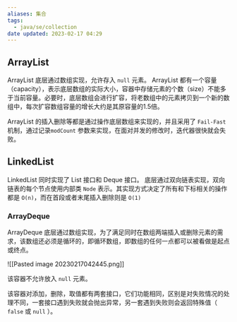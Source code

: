 ```yaml
---
aliases: 集合
tags:
  - java/se/collection
date updated: 2023-02-17 04:29
---
```


## ArrayList

ArrayList 底层通过数组实现，允许存入 `null` 元素。 ArrayList 都有一个容量（capacity），表示底层数组的实际大小，容器中存储元素的个数（size）不能多于当前容量。必要时，底层数组会进行扩容，将老数组中的元素拷贝到一个新的数组中，每次扩容数组容量的增长大约是其原容量的1.5倍。

ArrayList 的插入删除等都是通过操作底层数组来实现的，并且采用了 `Fail-Fast` 机制，通过记录`modCount` 参数来实现，在面对并发的修改时，迭代器很快就会失败。

## LinkedList

LinkedList 同时实现了 List 接口和 Deque 接口。 底层通过双向链表实现，双向链表的每个节点使用内部类 `Node` 表示。其实现方式决定了所有和下标相关的操作都是 `O(n)`，而在首段或者末尾插入删除则是 `O(1)`

### ArrayDeque

ArrayDeque 底层通过数组实现，为了满足同时在数组两端插入或删除元素的需求，该数组还必须是循环的，即循环数组，即数组的任何一点都可以被看做是起点或终点。

![[Pasted image 20230217042445.png]]

该容器不允许放入 `null` 元素。

该容器对添加，删除，取值都有两套接口，它们功能相同，区别是对失败情况的处理不同，一套接口遇到失败就会抛出异常，另一套遇到失败则会返回特殊值（ `false` 或 `null` ）。
